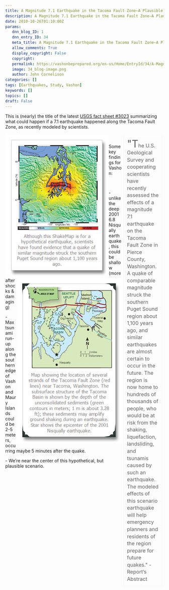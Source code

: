 ```yaml
---
title: A Magnitude 7.1 Earthquake in the Tacoma Fault Zone—A Plausible Scenario for Downtown Vashon
description: A Magnitude 7.1 Earthquake in the Tacoma Fault Zone—A Plausible Scenario for Downtown Vashon
date: 2010-10-26T01:10:00Z
params:
   dnn_blog_ID: 1
   dnn_entry_ID: 34
   meta_title: A Magnitude 7.1 Earthquake in the Tacoma Fault Zone—A Plausible Scenario for Downtown Vashon
   allow_comments: True
   display_copyright: False
   copyright: 
   permalink: https://vashonbeprepared.org/en-us/Home/EntryId/34/A-Magnitude-7-1-Earthquake-in-the-Tacoma-Fault-Zone-mdash-A-Plausible-Scenario-for-Downtown-Vashon
   image: 34_blog-image.png
   author: John Cornelison
categories: []
tags: [Earthquakes, Study, Vashon]
keywords: []
topics: []
draft: False
---
```


<p>This is (nearly) the title of the latest <a target="_blank" href="http://pubs.usgs.gov/fs/2010/3023/">USGS fact sheet #3023</a> summarizing what could happen if a 7.1 earthquake happened along the Tacoma Fault Zone, as recently modeled by scientists.</p>
<div id="scid:8747F07C-CDE8-481f-B0DF-C6CFD074BF67:b17ee090-91c7-47e8-858c-a71ccafab6b4" class="wlWriterEditableSmartContent" style="padding-bottom: 0px; margin: 0px; padding-left: 0px; padding-right: 0px; display: inline; float: left; padding-top: 0px"><a title="Although this ShakeMap is for a hypothetical earthquake, scientists have found evidence that a quake of similar magnitude struck the southern Puget Sound region about 1,100 years ago." rel="thumbnail" href="/images/dnnBlog/1/34/WLW-AMa.1EarthquakeintheTacomaFaultZoneAPlau_DE76-fs2010-3023_img_2-8x6.jpg"><img border="0" width="329" height="453" alt="" src="/images/dnnBlog/1/34/WLW-AMa.1EarthquakeintheTacomaFaultZoneAPlau_DE76-fs2010-3023_img_2_11.png" /></a></div>
<blockquote style="border-bottom: #eee thin dotted; border-left: #eee thin dotted; padding-bottom: 10px; line-height: 140%; margin: 5px; padding-left: 10px; width: 20%; padding-right: 10px; float: right; font-size: 115%; border-top: #eee thin dotted; border-right: #eee thin dotted; padding-top: 10px"><span style="line-height: 100%; font-size: 200%">"T</span>he U.S. Geological Survey and cooperating scientists have recently assessed the effects of a magnitude 7.1 earthquake on the Tacoma Fault Zone in Pierce County, Washington. A quake of comparable magnitude struck the southern Puget Sound region about 1,100 years ago, and similar earthquakes are almost certain to occur in the future. The region is now home to hundreds of thousands of people, who would be at risk from the shaking, liquefaction, landsliding, and tsunamis caused by such an earthquake. The modeled effects of this scenario earthquake will help emergency planners and residents of the region prepare for future quakes." - Report’s Abstract</blockquote>
<p>&#160;</p>
<div id="scid:8747F07C-CDE8-481f-B0DF-C6CFD074BF67:f5bb3de0-a656-4801-b29e-4938f6e84945" class="wlWriterEditableSmartContent" style="padding-bottom: 0px; margin: 0px; padding-left: 0px; padding-right: 0px; display: inline; float: right; padding-top: 0px"><a title="Map showing the location of several strands of the Tacoma Fault Zone (red lines) near Tacoma, Washington. The subsurface structure of the Tacoma Basin is shown by the depth of the unconsolidated sediments (green contours in meters; 1 m is about 3.28 ft); these sediments may amplify ground shaking during an earthquake. Star shows the epicenter of the 2001 Nisqually earthquake." rel="thumbnail" href="/images/dnnBlog/1/34/WLW-AMa.1EarthquakeintheTacomaFaultZoneAPlau_DE76-fs2010-3023_img_4-8x6.jpg"><img border="0" width="335" height="525" alt="" src="/images/dnnBlog/1/34/WLW-AMa.1EarthquakeintheTacomaFaultZoneAPlau_DE76-fs2010-3023_img_4_11.png" /></a></div>
<p>Some key findings for Vashon:</p>
<p>&#160;</p>
<p>- unlike the deep 2001 6.8 Nisqually earthquake, this could be shallow (more aftershocks &amp; damaging)</p>
<p>- Max tsunami run-up along the southern edge of Vashon and Maury Islands could be 2-5 meters, occurring maybe 5 minutes after the quake.</p>
<p>- We’re near the center of this hypothetical, but plausible scenario.</p>
